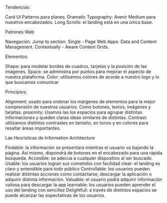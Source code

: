 Tendencias:

Card UI Patterns para planes.
Dramatic Typography: Avenir Medium para nuestros encabezados.
Long Scrolls: el landing está en una única base.

Patrones Web

Navegación.
Jump to section.
Single - Page Web Apps.
Data and Content Management.
Contextually - Aware Content
Grids.

Elementos:

Shape: para modelar bordes de cuadros, tarjetas y la posición de las imágenes.
Space: se administra por puntos para mejorar el aspecto de nuestra plataforma.
Color: utilizamos colores de acorde a nuestro logo y lo que buscamos comunicar

Principios:

Alignment: usado para ordenar los márgenes de elementos para la mejor comprensión de nuestros usuarios. Como botones, textos, imágenes y tarjetas.
proximity: Usamos las los espacios para agrupar distintas informaciones y queden claras ideas similares de distintas.
Contrast: utilizamos distintos contrastes en tamaño, en tonos y en colores para resaltar áreas importantes.

Las Heurísticas de Information Architecture

Findable: la información se presentará mientras el usuario va bajando la página. Así mismo, dispondrá de botones en el encabezado para una rápida búsqueda.
Accesible: se adecua a cualquier dispositivo al ser buscado.
Usable: los usuarios logran sus cometidos con facilidad
clear: el landing es claro y entendible para todo público
Controllable: los usuarios pueden realizar distintas acciones como contactarse, descargar la aplicación o adquirir distinta información.
Valuable: el usuario podrá adquirir información valiosa para descargar la app
learnable: los usuarios pueden aprender el uso del landing con sencillez
Delightfull: a través de distintos espacios se puede alcanzar las expectativas de los usuarios.

